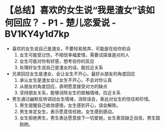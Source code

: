 # 【总结】喜欢的女生说“我是渣女”该如何回应？ - P1 - 楚儿恋爱说 - BV1KY4y1d7kp

-   喜欢的女生说自己是渣女，不要轻易放弃，可能是在给你机会
    1.  女生可能受过伤，不相信幸福爱情，需要试探谁是对的人
    2.  女生可能对你有好感，想考验你的反应
    3.  处理好女生说自己是渣女的话，能拉近关系
-   兄弟回应女生是渣女，会让女生不开心，最好从朋友的角度回应
    1.  承认女生是渣女会让女生不开心，不会对你认真
    2.  从朋友的角度回应，表明愿意接受对方的缺点
    3.  坚持朋友关系，能够消除女生的抵触情绪，拉近关系
-   男生通过幽默反转调动女生情绪，消除误会，表达对女生的信任和珍惜。
    1.  男生提醒自己收敛感情，女生感到开心，误会解除。
    2.  男生肯定女生，表示愿意信任她，女生感到感动。
    3.  女生拒绝男生，男生表达愿意放下一切爱她，女生表现缺乏自信，男生鼓励她。